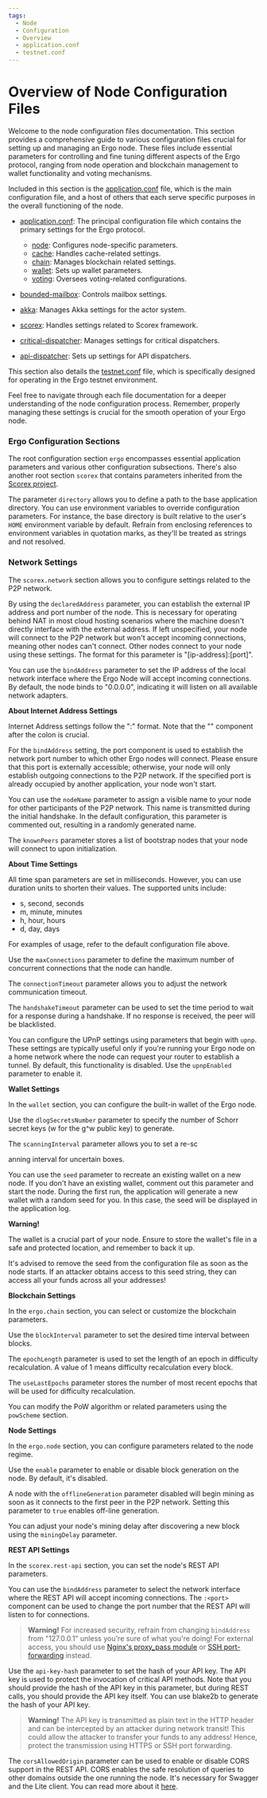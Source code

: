 ```yaml
---
tags:
  - Node
  - Configuration
  - Overview
  - application.conf
  - testnet.conf
---
```


# Overview of Node Configuration Files 

Welcome to the node configuration files documentation. This section provides a comprehensive guide to various configuration files crucial for setting up and managing an Ergo node. These files include essential parameters for controlling and fine tuning different aspects of the Ergo protocol, ranging from node operation and blockchain management to wallet functionality and voting mechanisms. 

Included in this section is the [application.conf](https://github.com/ergoplatform/ergo/blob/master/src/main/resources/application.conf) file, which is the main configuration file, and a host of others that each serve specific purposes in the overall functioning of the node.

- [application.conf](https://github.com/ergoplatform/ergo/blob/master/src/main/resources/application.conf): The principal configuration file which contains the primary settings for the Ergo protocol. 

    - [node](conf-node.md): Configures node-specific parameters.
    - [cache](conf-cache.md): Handles cache-related settings.
    - [chain](conf-chain.md): Manages blockchain related settings.
    - [wallet](conf-wallet.md): Sets up wallet parameters.
    - [voting](conf-voting.md): Oversees voting-related configurations.

- [bounded-mailbox](conf-bounded.md): Controls mailbox settings.
- [akka](conf-akka.md): Manages Akka settings for the actor system.
- [scorex](conf-scorex.md): Handles settings related to Scorex framework.
- [critical-dispatcher](conf-crit.md): Manages settings for critical dispatchers.
- [api-dispatcher](conf-api.md): Sets up settings for API dispatchers.

This section also details the [testnet.conf](testnetconf.md) file, which is specifically designed for operating in the Ergo testnet environment.

Feel free to navigate through each file documentation for a deeper understanding of the node configuration process. Remember, properly managing these settings is crucial for the smooth operation of your Ergo node.

### Ergo Configuration Sections

The root configuration section `ergo` encompasses essential application parameters and various other configuration subsections. There's also another root section `scorex` that contains parameters inherited from the [Scorex project](https://github.com/ScorexFoundation/Scorex).

The parameter `directory` allows you to define a path to the base application directory. You can use environment variables to override configuration parameters. For instance, the base directory is built relative to the user's `HOME` environment variable by default. Refrain from enclosing references to environment variables in quotation marks, as they'll be treated as strings and not resolved.

### Network Settings

The `scorex.network` section allows you to configure settings related to the P2P network.

By using the `declaredAddress` parameter, you can establish the external IP address and port number of the node. This is necessary for operating behind NAT in most cloud hosting scenarios where the machine doesn't directly interface with the external address. If left unspecified, your node will connect to the P2P network but won't accept incoming connections, meaning other nodes can't connect. Other nodes connect to your node using these settings. The format for this parameter is "[ip-address]:[port]".

You can use the `bindAddress` parameter to set the IP address of the local network interface where the Ergo Node will accept incoming connections. By default, the node binds to "0.0.0.0", indicating it will listen on all available network adapters.

**About Internet Address Settings**

Internet Address settings follow the "<ip-address>:<port>" format. Note that the "<port>" component after the colon is crucial.

For the `bindAddress` setting, the port component is used to establish the network port number to which other Ergo nodes will connect. Please ensure that this port is externally accessible; otherwise, your node will only establish outgoing connections to the P2P network. If the specified port is already occupied by another application, your node won't start.

You can use the `nodeName` parameter to assign a visible name to your node for other participants of the P2P network. This name is transmitted during the initial handshake. In the default configuration, this parameter is commented out, resulting in a randomly generated name.

The `knownPeers` parameter stores a list of bootstrap nodes that your node will connect to upon initialization.

**About Time Settings**

All time span parameters are set in milliseconds. However, you can use duration units to shorten their values. The supported units include:
* s, second, seconds
* m, minute, minutes
* h, hour, hours
* d, day, days

For examples of usage, refer to the default configuration file above.

Use the `maxConnections` parameter to define the maximum number of concurrent connections that the node can handle.

The `connectionTimeout` parameter allows you to adjust the network communication timeout.

The `handshakeTimeout` parameter can be used to set the time period to wait for a response during a handshake. If no response is received, the peer will be blacklisted.

You can configure the UPnP settings using parameters that begin with `upnp`. These settings are typically useful only if you're running your Ergo node on a home network where the node can request your router to establish a tunnel. By default, this functionality is disabled. Use the `upnpEnabled` parameter to enable it.

**Wallet Settings**

In the `wallet` section, you can configure the built-in wallet of the Ergo node.

Use the `dlogSecretsNumber` parameter to specify the number of Schorr secret keys (w for the g^w public key) to generate.

The `scanningInterval` parameter allows you to set a re-sc

anning interval for uncertain boxes.

You can use the `seed` parameter to recreate an existing wallet on a new node. If you don't have an existing wallet, comment out this parameter and start the node. During the first run, the application will generate a new wallet with a random seed for you. In this case, the seed will be displayed in the application log.

**Warning!**

The wallet is a crucial part of your node. Ensure to store the wallet's file in a safe and protected location, and remember to back it up. 

It's advised to remove the seed from the configuration file as soon as the node starts. If an attacker obtains access to this seed string, they can access all your funds across all your addresses!

**Blockchain Settings**

In the `ergo.chain` section, you can select or customize the blockchain parameters.

Use the `blockInterval` parameter to set the desired time interval between blocks.

The `epochLength` parameter is used to set the length of an epoch in difficulty recalculation. A value of 1 means difficulty recalculation every block.

The `useLastEpochs` parameter stores the number of most recent epochs that will be used for difficulty recalculation.

You can modify the PoW algorithm or related parameters using the `powScheme` section.

**Node Settings**

In the `ergo.node` section, you can configure parameters related to the node regime.

Use the `enable` parameter to enable or disable block generation on the node. By default, it's disabled.

A node with the `offlineGeneration` parameter disabled will begin mining as soon as it connects to the first peer in the P2P network. Setting this parameter to `true` enables off-line generation.

You can adjust your node's mining delay after discovering a new block using the `miningDelay` parameter.

**REST API Settings**

In the `scorex.rest-api` section, you can set the node's REST API parameters.

You can use the `bindAddress` parameter to select the network interface where the REST API will accept incoming connections. The `:<port>` component can be used to change the port number that the REST API will listen to for connections.

> **Warning!** For increased security, refrain from changing `bindAddress` from "127.0.0.1" unless you're sure of what you're doing! For external access, you should use [Nginx's proxy_pass module](http://nginx.org/ru/docs/http/ngx_http_proxy_module.html) or [SSH port-forwarding](http://blog.trackets.com/2014/05/17/ssh-tunnel-local-and-remote-port-forwarding-explained-with-examples.html) instead.

Use the `api-key-hash` parameter to set the hash of your API key. The API key is used to protect the invocation of critical API methods. Note that you should provide the hash of the API key in this parameter, but during REST calls, you should provide the API key itself. You can use blake2b to generate the hash of your API key.

> **Warning!** The API key is transmitted as plain text in the HTTP header and can be intercepted by an attacker during network transit! This could allow the attacker to transfer your funds to any address! Hence, protect the transmission using HTTPS or SSH port forwarding.

The `corsAllowedOrigin` parameter can be used to enable or disable CORS support in the REST API. CORS enables the safe resolution of queries to other domains outside the one running the node. It's necessary for Swagger and the Lite client. You can read more about it [here](https://en.wikipedia.org/wiki/Cross-origin_resource_sharing).
